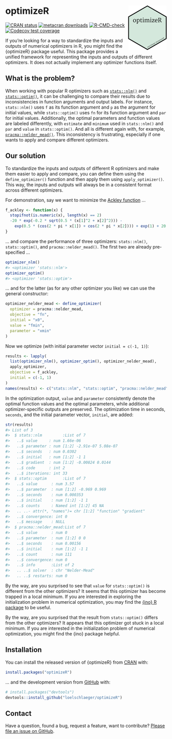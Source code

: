 
<!-- README.md is generated from README.Rmd. Please edit that file -->

# optimizeR <img src="man/figures/logo.png" align="right" height="139" />

<!-- badges: start -->

[![CRAN
status](https://www.r-pkg.org/badges/version/optimizeR)](https://CRAN.R-project.org/package=optimizeR)
[![metacran
downloads](https://cranlogs.r-pkg.org/badges/last-month/optimizeR)](https://cran.r-project.org/package=optimizeR)
[![R-CMD-check](https://github.com/loelschlaeger/optimizeR/workflows/R-CMD-check/badge.svg)](https://github.com/loelschlaeger/optimizeR/actions)
[![Codecov test
coverage](https://codecov.io/gh/loelschlaeger/optimizeR/branch/master/graph/badge.svg)](https://app.codecov.io/gh/loelschlaeger/optimizeR?branch=master)
<!-- badges: end -->

If you’re looking for a way to standardize the inputs and outputs of
numerical optimizers in R, you might find the {optimizeR} package
useful. This package provides a unified framework for representing the
inputs and outputs of different optimizers. It does not actually
implement any optimizer functions itself.

## What is the problem?

When working with popular R optimizers such as
[`stats::nlm()`](https://stat.ethz.ch/R-manual/R-devel/library/stats/html/nlm.html)
and
[`stats::optim()`](https://stat.ethz.ch/R-manual/R-devel/library/stats/html/optim.html),
it can be challenging to compare their results due to inconsistencies in
function arguments and output labels. For instance, `stats::nlm()` uses
`f` as its function argument and `p` as the argument for initial values,
while `stats::optim()` uses `fn` for its function argument and `par` for
initial values. Additionally, the optimal parameters and function values
are labeled differently, with `estimate` and `minimum` used in
`stats::nlm()` and `par` and `value` in `stats::optim()`. And all is
different again with, for example,
[`pracma::nelder_mead()`](https://CRAN.R-project.org/package=pracma).
This inconsistency is frustrating, especially if one wants to apply and
compare different optimizers.

## Our solution

To standardize the inputs and outputs of different R optimizers and make
them easier to apply and compare, you can define them using the
`define_optimizer()` function and then apply them using
`apply_optimizer()`. This way, the inputs and outputs will always be in
a consistent format across different optimizers.

For demonstration, say we want to minimize the [Ackley
function](https://en.wikipedia.org/wiki/Ackley_function) …

``` r
f_ackley <- function(x) {
  stopifnot(is.numeric(x), length(x) == 2)
  -20 * exp(-0.2 * sqrt(0.5 * (x[1]^2 + x[2]^2))) -
    exp(0.5 * (cos(2 * pi * x[1]) + cos(2 * pi * x[2]))) + exp(1) + 20
}
```

… and compare the performance of three optimizers: `stats::nlm()`,
`stats::optim()`, and `pracma::nelder_mead()`. The first two are already
pre-specified …

``` r
optimizer_nlm()
#> <optimizer 'stats::nlm'>
optimizer_optim()
#> <optimizer 'stats::optim'>
```

… and for the latter (as for any other optimizer you like) we can use
the general constructor:

``` r
optimizer_nelder_mead <- define_optimizer(
  optimizer = pracma::nelder_mead,
  objective = "fn",
  initial = "x0",
  value = "fmin",
  parameter = "xmin"
)
```

Now we optimize (with initial parameter vector `initial = c(-1, 1)`):

``` r
results <- lapply(
  list(optimizer_nlm(), optimizer_optim(), optimizer_nelder_mead),
  apply_optimizer, 
  objective = f_ackley, 
  initial = c(-1, 1)
)
names(results) <- c("stats::nlm", "stats::optim", "pracma::nelder_mead")
```

In the optimization output, `value` and `parameter` consistently denote
the optimal function values and the optimal parameters, while additional
optimizer-specific outputs are preserved. The optimization time in
seconds, `seconds`, and the initial parameter vector, `initial`, are
added:

``` r
str(results)
#> List of 3
#>  $ stats::nlm         :List of 7
#>   ..$ value     : num 1.66e-06
#>   ..$ parameter : num [1:2] -2.91e-07 5.08e-07
#>   ..$ seconds   : num 0.0302
#>   ..$ initial   : num [1:2] -1 1
#>   ..$ gradient  : num [1:2] -0.00824 0.0144
#>   ..$ code      : int 2
#>   ..$ iterations: int 33
#>  $ stats::optim       :List of 7
#>   ..$ value      : num 3.57
#>   ..$ parameter  : num [1:2] -0.969 0.969
#>   ..$ seconds    : num 0.000353
#>   ..$ initial    : num [1:2] -1 1
#>   ..$ counts     : Named int [1:2] 45 NA
#>   .. ..- attr(*, "names")= chr [1:2] "function" "gradient"
#>   ..$ convergence: int 0
#>   ..$ message    : NULL
#>  $ pracma::nelder_mead:List of 7
#>   ..$ value      : num 0
#>   ..$ parameter  : num [1:2] 0 0
#>   ..$ seconds    : num 0.00156
#>   ..$ initial    : num [1:2] -1 1
#>   ..$ count      : num 111
#>   ..$ convergence: num 0
#>   ..$ info       :List of 2
#>   .. ..$ solver  : chr "Nelder-Mead"
#>   .. ..$ restarts: num 0
```

By the way, are you surprised to see that `value` for `stats::optim()`
is different from the other optimizers? It seems that this optimizer has
become trapped in a local minimum. If you are interested in exploring
the initialization problem in numerical optimization, you may find the
[{ino} R package](https://github.com/loelschlaeger/ino) to be useful.

By the way, are you surprised that the result from `stats::optim()`
differs from the other optimizers? It appears that this optimizer got
stuck in a local minimum. If you are interested in the initialization
problem of numerical optimization, you might find the {ino} package
helpful.

## Installation

You can install the released version of {optimizeR} from
[CRAN](https://CRAN.R-project.org) with:

``` r
install.packages("optimizeR")
```

… and the development version from [GitHub](https://github.com/) with:

``` r
# install.packages("devtools")
devtools::install_github("loelschlaeger/optimizeR")
```

## Contact

Have a question, found a bug, request a feature, want to contribute?
[Please file an issue on
GitHub](https://github.com/loelschlaeger/optimizeR/issues/new/choose).
